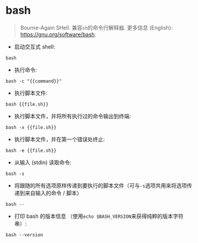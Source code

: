# bash

> Bourne-Again SHell.
> 兼容`sh`的命令行解释器.
> 更多信息 (English): <https://gnu.org/software/bash>.

- 启动交互式 shell:

`bash`

- 执行命令:

`bash -c "{{command}}"`

- 执行脚本文件:

`bash {{file.sh}}`

- 执行脚本文件，并将所有执行过的命令输出到终端:

`bash -x {{file.sh}}`

- 执行脚本文件，并在第一个错误处终止:

`bash -e {{file.sh}}`

- 从输入 (stdin) 读取命令:

`bash -s`

- 将跟随的所有选项原样传递到要执行的脚本文件（可与`-s`选项共用来将选项传递到来自输入的命令 / 脚本）

`bash --`

- 打印 bash 的版本信息 （使用`echo $BASH_VERSION`来获得纯粹的版本字符串）:

`bash --version`
